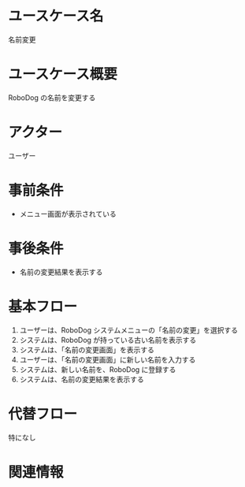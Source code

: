 # ユースケース名

名前変更

# ユースケース概要

RoboDog の名前を変更する

# アクター

ユーザー

# 事前条件

- メニュー画面が表示されている

# 事後条件

- 名前の変更結果を表示する

# 基本フロー

1. ユーザーは、RoboDog システムメニューの「名前の変更」を選択する
2. システムは、RoboDog が持っている古い名前を表示する
3. システムは、「名前の変更画面」を表示する
4. ユーザーは、「名前の変更画面」に新しい名前を入力する
5. システムは、新しい名前を、RoboDog に登録する
6. システムは、名前の変更結果を表示する

# 代替フロー

特になし

# 関連情報
